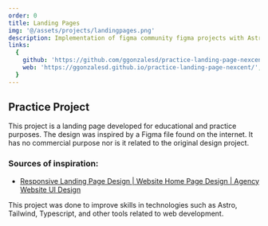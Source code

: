 ```yaml
---
order: 0
title: Landing Pages
img: '@/assets/projects/landingpages.png'
description: Implementation of figma community figma projects with Astro and tailwind.
links:
  {
    github: 'https://github.com/ggonzalesd/practice-landing-page-nexcent',
    web: 'https://ggonzalesd.github.io/practice-landing-page-nexcent/',
  }
---
```


## Practice Project

This project is a landing page developed for educational and practice purposes. The design was inspired by a Figma file found on the internet. It has no commercial purpose nor is it related to the original design project.

### Sources of inspiration:

- [Responsive Landing Page Design | Website Home Page Design | Agency Website UI Design](https://www.figma.com/community/file/1222060007934600841)

This project was done to improve skills in technologies such as Astro, Tailwind, Typescript, and other tools related to web development.
